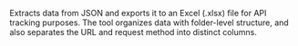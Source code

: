 Extracts data from JSON and exports it to an Excel (.xlsx) file for API tracking purposes. 
The tool organizes data with folder-level structure, and also separates the URL and request method into distinct columns.
